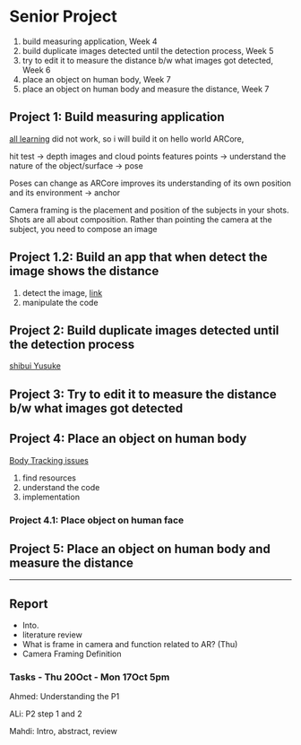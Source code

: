 # Senior Project

1. build measuring application, Week 4
2. build duplicate images detected until the detection process, Week 5
3. try to edit it to measure the distance b/w what images got detected, Week 6
4. place an object on human body, Week 7
5. place an object on human body and measure the distance, Week 7

## Project 1: Build measuring application

[all learning](https://all-learning.com/android-arcore-distance-from-camera/)
did not work, so i will build it on hello world ARCore,

hit test -> depth images and cloud points
features points -> understand the nature of the object/surface -> pose

Poses can change as ARCore improves its understanding of its own position and its environment -> anchor

Camera framing is the placement and position of the subjects in your shots. Shots are all about composition. Rather than pointing the camera at the subject, you need to compose an image

## Project 1.2: Build an app that when detect the image shows the distance

1. detect the image, [link](https://www.youtube.com/watch?v=GiLra7jntsk&t=6s)
2. manipulate the code

## Project 2: Build duplicate images detected until the detection process

[shibui Yusuke](https://shibuiyusuke.medium.com/)

## Project 3: Try to edit it to measure the distance b/w what images got detected

## Project 4: Place an object on human body

[Body Tracking issues](https://stackoverflow.com/questions/57389303/is-there-any-way-to-detect-body-parts-from-vuforia)

1. find resources
2. understand the code
3. implementation

### Project 4.1: Place object on human face

## Project 5: Place an object on human body and measure the distance

---

## Report

* Into.
* literature review
* What is frame in camera and function related to AR? (Thu)
* Camera Framing Definition

### Tasks - Thu 20Oct - Mon 17Oct 5pm

Ahmed: Understanding the P1

ALi: P2 step 1 and 2

Mahdi: Intro, abstract, review
